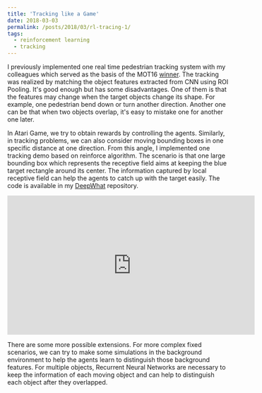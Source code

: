 ```yaml
---
title: 'Tracking like a Game'
date: 2018-03-03
permalink: /posts/2018/03/rl-tracing-1/
tags:
  - reinforcement learning
  - tracking
---
```


I previously implemented one real time pedestrian tracking system with my colleagues which served as the basis of the MOT16 [winner](https://motchallenge.net/tracker/HT_SJTUZTE).
The tracking was realized by matching the object features extracted from CNN using ROI Pooling. It's good enough but has some disadvantages. One of them is that the features may change when the target objects change its shape.
For example, one pedestrian bend down or turn another direction. Another one can be that when two objects overlap, it's easy to mistake one for another one later.

In Atari Game, we try to obtain rewards by controlling the agents. Similarly, in tracking problems, we can also consider moving bounding boxes in one specific distance at one direction.
From this angle, I implemented one tracking demo based on reinforce algorithm. The scenario is that one large bounding box which represents the receptive field aims at keeping the blue target rectangle around its center.
The information captured by local receptive field can help the agents to catch up with the target easily.
The code is available in my [DeepWhat](https://github.com/NoListen/DeepWhat/tree/master/rl_tracking) repository.

<div align="center">
<iframe width="560" height="315" src="https://www.youtube.com/embed/pqewVnAjMMw" frameborder="0" allow="autoplay; encrypted-media" allowfullscreen>
</iframe>
</div>

There are some more possible extensions.
For more complex fixed scenarios, we can try to make some simulations in the background environment to help the agents learn to distinguish those background features.
For multiple objects, Recurrent Neural Networks are necessary to keep the information of each moving object and can help to distinguish each object after they overlapped.
